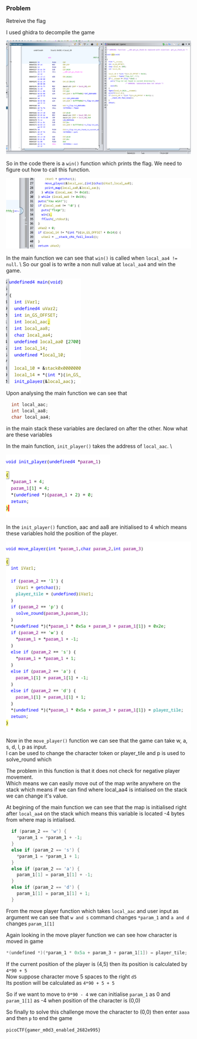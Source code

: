 ### Problem 

Retreive the flag 


I used ghidra to decompile the game 


![](./sc/sc1.png)


So in the code there is a `win()` function which prints the flag.
We need to figure out how to call this function.


![](./sc/sc2.png)

In the main function we can see that `win()` is called when `local_aa4 != null`. \ 
So our goal is to write a non null value at `local_aa4` and win the game.

![](./sc/sc3.png)

Upon analysing the main function we can see that

```c
  int local_aac;
  int local_aa8;
  char local_aa4;
```

in the main stack these variables are declared on after the other. Now what are these variables

In the main function, `init_player()` takes the address of `local_aac`. \

![](./sc/sc4.png)

In the `init_player()` function, aac and aa8 are initialised to 4 which means these variables hold the position of the player. 

![](./sc/sc5.png)

Now in the `move_player()` function we can see that the game can take w, a, s, d, l, p as input. \
l can be used to change the character token or player_tile and p is used to solve_round which 

The problem in this function is that it does not check for negative player movement. \
Which means we can easily move out of the map write anywhere on the stack which means if we can find where local_aa4 is intialised on the stack we can change it's value. 

At begining of the main function we can see that the map is initialised right after `local_aa4` on the stack which means this variable is located -4 bytes from where map is intialised. 

```c
  if (param_2 == 'w') {
    *param_1 = *param_1 + -1;
  }
  else if (param_2 == 's') {
    *param_1 = *param_1 + 1;
  }
  else if (param_2 == 'a') {
    param_1[1] = param_1[1] + -1;
  }
  else if (param_2 == 'd') {
    param_1[1] = param_1[1] + 1;
  }
```

From the move player function which takes `local_aac` and user input as argument we can see that `w and s` command changes `*param_1` and `a and d` changes `param_1[1]` 

Again looking in the move player function we can see how character is moved in game 

```c
*(undefined *)(*param_1 * 0x5a + param_3 + param_1[1]) = player_tile;
```
If the current position of the player is (4,5) then its position is calculated by `4*90 + 5` \
Now suppose character move 5 spaces to the right `d5` \
Its postion will be calculated as `4*90 + 5 + 5` 

So if we want to move to `0*90 - 4` we can initialise `param_1` as 0 and `param_1[1]` as -4 when position of the character is (0,0)


So finally to solve this challenge move the character to (0,0) then enter `aaaa` and then `p` to end the game


`picoCTF{gamer_m0d3_enabled_2682e995}`
